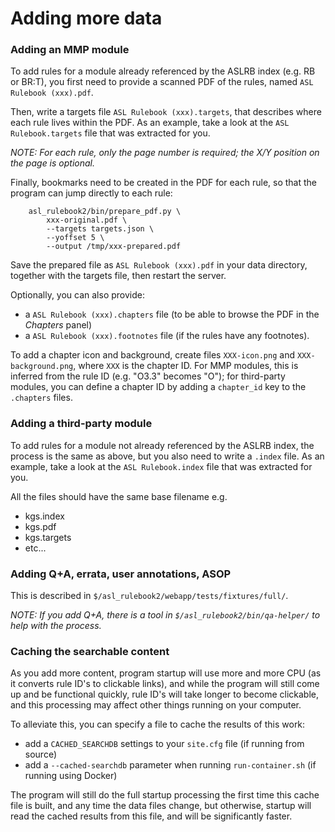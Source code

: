 # Adding more data

### Adding an MMP module

To add rules for a module already referenced by the ASLRB index (e.g. RB or BR:T), you first need to provide a scanned PDF of the rules, named `ASL Rulebook (xxx).pdf`.

Then, write a targets file `ASL Rulebook (xxx).targets`, that describes where each rule lives within the PDF. As an example, take a look at the `ASL Rulebook.targets` file that was extracted for you.

*NOTE: For each rule, only the page number is required; the X/Y position on the page is optional.*

Finally, bookmarks need to be created in the PDF for each rule, so that the program can jump directly to each rule:
```
    asl_rulebook2/bin/prepare_pdf.py \
        xxx-original.pdf \
        --targets targets.json \
        --yoffset 5 \
        --output /tmp/xxx-prepared.pdf
```
Save the prepared file as `ASL Rulebook (xxx).pdf` in your data directory, together with the targets file, then restart the server.

Optionally, you can also provide:

- a `ASL Rulebook (xxx).chapters` file (to be able to browse the PDF in the *Chapters* panel)
- a `ASL Rulebook (xxx).footnotes` file (if the rules have any footnotes).

To add a chapter icon and background, create files `XXX-icon.png` and `XXX-background.png`, where `XXX` is the chapter ID. For MMP modules, this is inferred from the rule ID (e.g. "O3.3" becomes "O"); for third-party modules, you can define a chapter ID by adding a `chapter_id` key to the `.chapters` files.

### Adding a third-party module

To add rules for a module not already referenced by the ASLRB index, the process is the same as above, but you also need to write a `.index` file. As an example, take a look at the `ASL Rulebook.index` file that was extracted for you.

All the files should have the same base filename e.g.

- kgs.index
- kgs.pdf
- kgs.targets
- etc...

### Adding Q+A, errata, user annotations, ASOP

This is described in `$/asl_rulebook2/webapp/tests/fixtures/full/`.

*NOTE: If you add Q+A, there is a tool in `$/asl_rulebook2/bin/qa-helper/` to help with the process.*

### Caching the searchable content

As you add more content, program startup will use more and more CPU (as it converts rule ID's to clickable links), and while the program will still come up and be functional quickly, rule ID's will take longer to become clickable, and this processing may affect other things running on your computer.

To alleviate this, you can specify a file to cache the results of this work:

- add a `CACHED_SEARCHDB` settings to your `site.cfg` file (if running from source)
- add a `--cached-searchdb` parameter when running `run-container.sh` (if running using Docker)

The program will still do the full startup processing the first time this cache file is built, and any time the data files change, but otherwise, startup will read the cached results from this file, and will be significantly faster.
